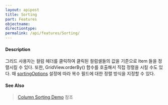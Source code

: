 ```yaml
---
layout: apipost
title: Sorting
part: Features
objectname: 
directiontype: 
permalink: /api/features/Sorting/
---
```


#### Description

그리드 사용자는 컬럼 헤더를 클릭하여 클릭된 컬럼셀들의 값을 기준으로 Item 들을 정렬시킬 수 있다. 또한, GridView.orderBy() 함수를 호출해서 직접 정렬을 시킬 수도 있다. 때 [sortingOptions](/api/types/sortingOptions) 설정에 따라 복수 필드에 대한 정렬 방식을 지정할 수 있다.

#### See Also

> [Column Sorting Demo](http://demo.realgrid.net/Demo/ColumnSorting) 참조
